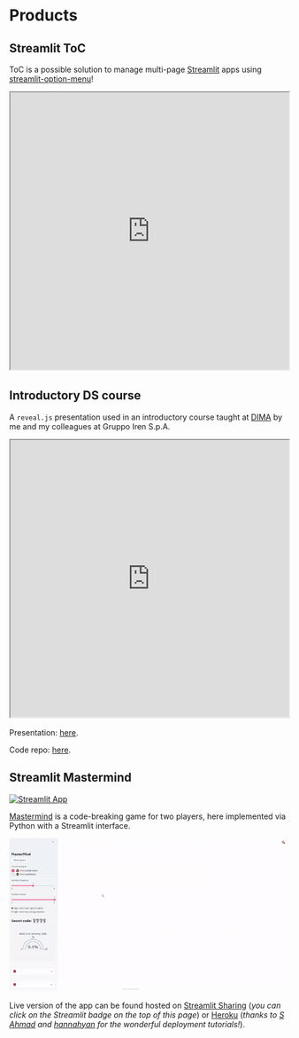 # Products

## Streamlit ToC

ToC is a possible solution to manage multi-page [Streamlit](https://streamlit.io/) apps using [streamlit-option-menu](https://github.com/victoryhb/streamlit-option-menu)!

<iframe
    src="https://share.streamlit.io/a-slice-of-py/streamlit-toc/main/app.py"
    title="Streamlit ToC"
    width="100%"
    height="500"
    scrolling="no">
    </iframe>

## Introductory DS course

A `reveal.js` presentation used in an introductory course taught at [DIMA](https://fermat.dima.unige.it/didattica/matematica/new/index.php/laurea-magistrale/corsi-orari-esami-altre-attivita/attivita-professionalizzanti-crediti-ex-tipo-f/moduli-professionalizzanti/moduli-aa-precedente.html) by me and my colleagues at Gruppo Iren S.p.A.

<iframe
    src="https://advana-hub.github.io/modulo-dima/#/home"
    title="Introduzione alla professione del Data Scientist in ambito industriale"
    width="100%"
    height="500"
    scrolling="no">
    </iframe>

Presentation: [here](https://advana-hub.github.io/modulo-dima/#/home).

Code repo: [here](https://github.com/advana-hub/modulo-dima).

## Streamlit Mastermind

[![Streamlit App](https://static.streamlit.io/badges/streamlit_badge_black_white.svg)](https://share.streamlit.io/a-slice-of-py/mastermind/app.py)

[Mastermind](https://en.wikipedia.org/wiki/Mastermind_(board_game)) is a code-breaking game for two players, here implemented via Python with a Streamlit interface.

![streamlit-mastermind](streamlit-mastermind.gif)

Live version of the app can be found hosted on [Streamlit Sharing](https://blog.streamlit.io/introducing-streamlit-sharing/) (_you can click on the Streamlit badge on the top of this page_) or [Heroku](https://streamlit-mastermind.herokuapp.com) (_thanks to [S Ahmad](https://towardsdatascience.com/deploy-streamlit-on-heroku-9c87798d2088) and [hannahyan](https://dev.to/hannahyan/getting-started-in-deploying-interactive-data-science-apps-with-streamlit-part-2-3ob) for the wonderful deployment tutorials!_).
